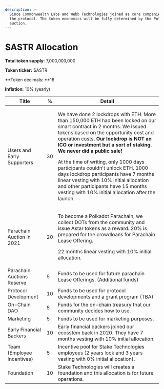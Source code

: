 ```yaml
---
description: >-
  Since Commonwealth Labs and Webb Technologies joined as core companies behind
  the protocol. The token economics will be fully determined by the Polkadot
  auction.
---
```


# $ASTR Allocation

**Total token supply:** 7,000,000,000

**Token ticker:** $ASTR

**Token decimals: **18

**Inflation:** 10% (yearly)

| Title                      | %  | Detail                                                                                                                                                                                                                                                                                                                                                                                                                                                                                                                                                                                            |
| -------------------------- | -- | ------------------------------------------------------------------------------------------------------------------------------------------------------------------------------------------------------------------------------------------------------------------------------------------------------------------------------------------------------------------------------------------------------------------------------------------------------------------------------------------------------------------------------------------------------------------------------------------------- |
| Users and Early Supporters | 30 | <p>We have done 2 lockdrops with ETH. More than 150,000 ETH had been locked on our smart contract in 2 months. We issued tokens based on the opportunity cost and operation costs. <strong>Our lockdrop is NOT an ICO or investment but a sort of staking. We never did a public sale! </strong></p><p><strong></strong></p><p>At the time of writing, only 1000 days participants couldn't unlock ETH. 1000 days lockdrop participants have 7 months linear vesting with 10% initial allocation and other participants have 15 months vesting with 10% initial allocation after the launch. </p> |
| Parachain Auction in 2021  | 20 | <p>To become a Polkadot Parachain, we collect DOTs from the community and issue Astar tokens as a reward. 20% is prepared for the crowdloans for Parachain Lease Offering. </p><p></p><p>22 months linear vesting with 10% initial allocation.</p>                                                                                                                                                                                                                                                                                                                                                |
| Parachain Auctions Reserve | 5  | Funds to be used for future parachain Lease Offerings. (Additional funds)                                                                                                                                                                                                                                                                                                                                                                                                                                                                                                                         |
| Protocol Development       | 10 | Funds to be used for protocol developments and a grant program (TBA)                                                                                                                                                                                                                                                                                                                                                                                                                                                                                                                              |
| On-Chain DAO               | 5  | Funds for the on-chain treasury that our community decides how to use.                                                                                                                                                                                                                                                                                                                                                                                                                                                                                                                            |
| Marketing                  | 5  | Funds to be used for marketing purposes.                                                                                                                                                                                                                                                                                                                                                                                                                                                                                                                                                          |
| Early Financial Backers    | 10 | Early financial backers joined our ecosstem back in 2020. They have 7 months vesting with 10% initial allocation.                                                                                                                                                                                                                                                                                                                                                                                                                                                                                 |
| Team (Employee Incentives) | 5  | Incentive pool for Stake Technologies employees (2 years lock and 3 years vesting with 0% initial allocation).                                                                                                                                                                                                                                                                                                                                                                                                                                                                                    |
| Foundation                 | 10 | Stake Technologies will creates a foundation and this allocation is for future operations.                                                                                                                                                                                                                                                                                                                                                                                                                                                                                                        |

